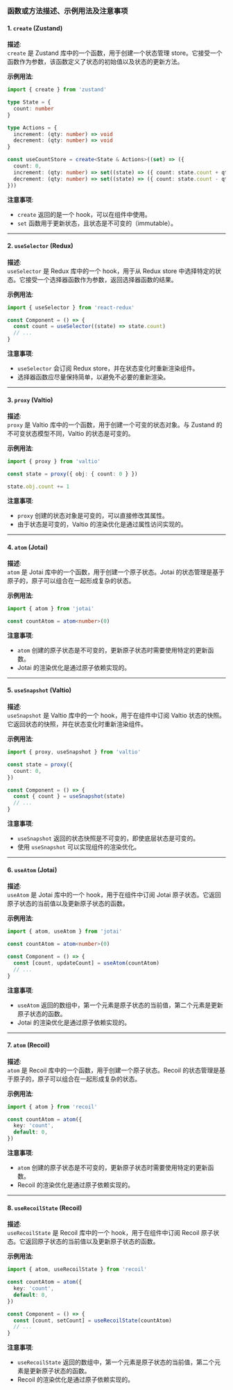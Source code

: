 ### 函数或方法描述、示例用法及注意事项

#### 1. `create` (Zustand)

**描述**:  
`create` 是 Zustand 库中的一个函数，用于创建一个状态管理 store。它接受一个函数作为参数，该函数定义了状态的初始值以及状态的更新方法。

**示例用法**:

```ts
import { create } from 'zustand'

type State = {
  count: number
}

type Actions = {
  increment: (qty: number) => void
  decrement: (qty: number) => void
}

const useCountStore = create<State & Actions>((set) => ({
  count: 0,
  increment: (qty: number) => set((state) => ({ count: state.count + qty })),
  decrement: (qty: number) => set((state) => ({ count: state.count - qty })),
}))
```

**注意事项**:  

- `create` 返回的是一个 hook，可以在组件中使用。
- `set` 函数用于更新状态，且状态是不可变的（immutable）。

---

#### 2. `useSelector` (Redux)

**描述**:  
`useSelector` 是 Redux 库中的一个 hook，用于从 Redux store 中选择特定的状态。它接受一个选择器函数作为参数，返回选择器函数的结果。

**示例用法**:

```ts
import { useSelector } from 'react-redux'

const Component = () => {
  const count = useSelector((state) => state.count)
  // ...
}
```

**注意事项**:  

- `useSelector` 会订阅 Redux store，并在状态变化时重新渲染组件。
- 选择器函数应尽量保持简单，以避免不必要的重新渲染。

---

#### 3. `proxy` (Valtio)

**描述**:  
`proxy` 是 Valtio 库中的一个函数，用于创建一个可变的状态对象。与 Zustand 的不可变状态模型不同，Valtio 的状态是可变的。

**示例用法**:

```ts
import { proxy } from 'valtio'

const state = proxy({ obj: { count: 0 } })

state.obj.count += 1
```

**注意事项**:  

- `proxy` 创建的状态对象是可变的，可以直接修改其属性。
- 由于状态是可变的，Valtio 的渲染优化是通过属性访问实现的。

---

#### 4. `atom` (Jotai)

**描述**:  
`atom` 是 Jotai 库中的一个函数，用于创建一个原子状态。Jotai 的状态管理是基于原子的，原子可以组合在一起形成复杂的状态。

**示例用法**:

```ts
import { atom } from 'jotai'

const countAtom = atom<number>(0)
```

**注意事项**:  

- `atom` 创建的原子状态是不可变的，更新原子状态时需要使用特定的更新函数。
- Jotai 的渲染优化是通过原子依赖实现的。

---

#### 5. `useSnapshot` (Valtio)

**描述**:  
`useSnapshot` 是 Valtio 库中的一个 hook，用于在组件中订阅 Valtio 状态的快照。它返回状态的快照，并在状态变化时重新渲染组件。

**示例用法**:

```ts
import { proxy, useSnapshot } from 'valtio'

const state = proxy({
  count: 0,
})

const Component = () => {
  const { count } = useSnapshot(state)
  // ...
}
```

**注意事项**:  

- `useSnapshot` 返回的状态快照是不可变的，即使底层状态是可变的。
- 使用 `useSnapshot` 可以实现组件的渲染优化。

---

#### 6. `useAtom` (Jotai)

**描述**:  
`useAtom` 是 Jotai 库中的一个 hook，用于在组件中订阅 Jotai 原子状态。它返回原子状态的当前值以及更新原子状态的函数。

**示例用法**:

```ts
import { atom, useAtom } from 'jotai'

const countAtom = atom<number>(0)

const Component = () => {
  const [count, updateCount] = useAtom(countAtom)
  // ...
}
```

**注意事项**:  

- `useAtom` 返回的数组中，第一个元素是原子状态的当前值，第二个元素是更新原子状态的函数。
- Jotai 的渲染优化是通过原子依赖实现的。

---

#### 7. `atom` (Recoil)

**描述**:  
`atom` 是 Recoil 库中的一个函数，用于创建一个原子状态。Recoil 的状态管理是基于原子的，原子可以组合在一起形成复杂的状态。

**示例用法**:

```ts
import { atom } from 'recoil'

const countAtom = atom({
  key: 'count',
  default: 0,
})
```

**注意事项**:  

- `atom` 创建的原子状态是不可变的，更新原子状态时需要使用特定的更新函数。
- Recoil 的渲染优化是通过原子依赖实现的。

---

#### 8. `useRecoilState` (Recoil)

**描述**:  
`useRecoilState` 是 Recoil 库中的一个 hook，用于在组件中订阅 Recoil 原子状态。它返回原子状态的当前值以及更新原子状态的函数。

**示例用法**:

```ts
import { atom, useRecoilState } from 'recoil'

const countAtom = atom({
  key: 'count',
  default: 0,
})

const Component = () => {
  const [count, setCount] = useRecoilState(countAtom)
  // ...
}
```

**注意事项**:  

- `useRecoilState` 返回的数组中，第一个元素是原子状态的当前值，第二个元素是更新原子状态的函数。
- Recoil 的渲染优化是通过原子依赖实现的。
